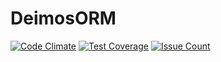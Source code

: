 # DeimosORM

[![Code Climate](https://codeclimate.com/github/REZ1DENT3/DeimosORM/badges/gpa.svg)](https://codeclimate.com/github/REZ1DENT3/DeimosORM)
[![Test Coverage](https://codeclimate.com/github/REZ1DENT3/DeimosORM/badges/coverage.svg)](https://codeclimate.com/github/REZ1DENT3/DeimosORM/coverage)
[![Issue Count](https://codeclimate.com/github/REZ1DENT3/DeimosORM/badges/issue_count.svg)](https://codeclimate.com/github/REZ1DENT3/DeimosORM)
